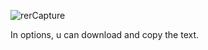 
![rerCapture](https://user-images.githubusercontent.com/77845945/136612262-8b7fabc2-e71b-4759-b284-d8d8b58a17e2.PNG)

In options, u can download and copy the text.<br>
